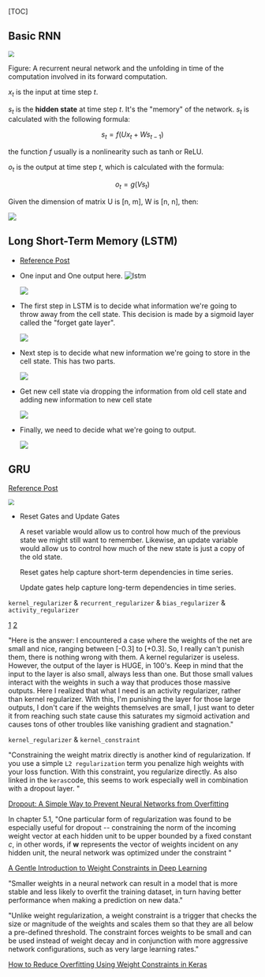 [TOC]

## Basic RNN

<img src="c:/python/learnML/images/rnn.PNG" style="zoom:75%;" />

Figure: A recurrent neural network and the unfolding in time of the computation involved in its forward computation.

$x_t$ is the input at time step $t$. 

$s_t$ is the **hidden state** at time step $t$. It's the "memory" of the network. $s_t$ is calculated with the following formula:

$$
s_t = f(Ux_t + Ws_{t-1})
$$


the function $f$ usually is a nonlinearity such as tanh or ReLU.

$o_t$ is the output at time step $t$, which is calculated with the formula:

$$
o_t = g(Vs_t)
$$


Given the dimension of matrix U is [n, m], W is [n, n], then:

 <img src="c:/python/learnML/images/rnn_state_calc.PNG"  />



## Long Short-Term Memory (LSTM)

+ [Reference Post](http://colah.github.io/posts/2015-08-Understanding-LSTMs/)

+ One input and One output here. 
  ![lstm](c:/python/learnML/images/lstm_diagram.PNG)

  ![](c:/python/learnML/images/lstm_diagram_2.PNG)

+ The first step in LSTM is to decide what information we're going to throw away from the cell state. This decision is made by a sigmoid layer called the "forget gate layer".

  ![](c:/python/learnML/images/lstm_diagram_3.PNG)

+ Next step is to decide what new information we're going to store in the cell state. This has two parts.

  ![](c:/python/learnML/images/lstm_diagram_4.PNG)

+ Get new cell state via dropping the information from old cell state and adding new information to new cell state

  ![](c:/python/learnML/images/lstm_diagram_5.PNG)

+ Finally, we need to decide what we're going to output.

  ![](c:/python/learnML/images/lstm_diagram_6.PNG)



## GRU

[Reference Post](https://d2l.ai/chapter_recurrent-neural-networks/gru.html)

<img src="c:/python/learnML/images/gru_diagram.PNG" style="zoom:75%;" />

+ Reset Gates and Update Gates

  A reset variable would allow us to control how much of the previous state we might still want to remember. Likewise, an update variable would allow us to control how much of the new state is just a copy of the old state.

  Reset gates help capture short-term dependencies in time series.

  Update gates help capture long-term dependencies in time series.

`kernel_regularizer` & `recurrent_regularizer` & `bias_regularizer` & `activity_regularizer`

[1](https://stackoverflow.com/questions/44495698/keras-difference-between-kernel-and-activity-regularizers)    [2](https://stats.stackexchange.com/questions/383310/difference-between-kernel-bias-and-activity-regulizers-in-keras)

"Here is the answer: I encountered a case where the weights of the net are small and nice, ranging between [-0.3] to [+0.3]. So, I really can't punish them, there is nothing wrong with them. A kernel regularizer is useless. However, the output of the layer is HUGE, in 100's.
Keep in mind that the input to the layer is also small, always less than one. But those small values interact with the weights in such a way that produces those massive outputs. Here I realized that what I need is an activity regularizer, rather than kernel regularizer. With this, I'm punishing the layer for those large outputs, I don't care if the weights themselves are small, I just want to deter it from reaching such state cause this saturates my sigmoid activation and causes tons of other troubles like vanishing gradient and stagnation."

`kernel_regularizer` & `kernel_constraint`

"Constraining the weight matrix directly is another kind of regularization. If you use a simple `L2 regularization` term you penalize high weights with your loss function. With this constraint, you regularize directly. As also linked in the `keras`code, this seems to work especially well in combination with a dropout layer. "

[Dropout: A Simple Way to Prevent Neural Networks from Overfitting](http://www.cs.toronto.edu/~rsalakhu/papers/srivastava14a.pdf)

In chapter 5.1, "One particular form of regularization was found to be especially useful for dropout -- constraining the norm of the incoming weight vector at each hidden unit to be upper bounded by a fixed constant *c*, in other words, if **w** represents the vector of weights incident on any hidden unit, the neural network was optimized under the constraint "

[A Gentle Introduction to Weight Constraints in Deep Learning](https://machinelearningmastery.com/introduction-to-weight-constraints-to-reduce-generalization-error-in-deep-learning/)

"Smaller weights in a neural network can result in a model that is more stable and less likely to overfit the training dataset, in turn having better performance when making a prediction on new data."

"Unlike weight regularization, a weight constraint is a trigger that checks the size or magnitude of the weights and scales them so that they are all below a pre-defined threshold. The constraint forces weights to be small and can be used instead of weight decay and in conjunction with more aggressive network configurations, such as very large learning rates."

[How to Reduce Overfitting Using Weight Constraints in Keras](https://machinelearningmastery.com/how-to-reduce-overfitting-in-deep-neural-networks-with-weight-constraints-in-keras/)
